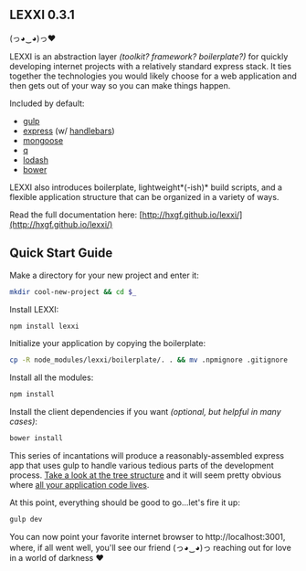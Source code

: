 ## LEXXI 0.3.1

(っ◕‿◕)っ♥

LEXXI is an abstraction layer *(toolkit? framework? boilerplate?)* for quickly developing internet projects with a relatively standard express stack. It ties together the technologies you would likely choose for a web application and then gets out of your way so you can make things happen.

Included by default:
- [gulp](http://gulpjs.com/)
- [express](http://expressjs.com/) (w/ [handlebars](http://handlebarsjs.com/))
- [mongoose](http://mongoosejs.com/)
- [q](https://github.com/kriskowal/q)
- [lodash](https://lodash.com/)
- [bower](https://bower.com/)

LEXXI also introduces boilerplate, lightweight*(-ish)* build scripts, and a flexible application structure that can be organized in a variety of ways.

Read the full documentation here: [http://hxgf.github.io/lexxi/](http://hxgf.github.io/lexxi/)


## Quick Start Guide

Make a directory for your new project and enter it:
```bash
mkdir cool-new-project && cd $_
```

Install LEXXI:
```bash
npm install lexxi
```

Initialize your application by copying the boilerplate:
```bash
cp -R node_modules/lexxi/boilerplate/. . && mv .npmignore .gitignore
```

Install all the modules:
```bash
npm install
```

Install the client dependencies if you want *(optional, but helpful in many cases)*:
```bash
bower install
```

This series of incantations will produce a reasonably-assembled express app that uses gulp to handle various tedious parts of the development process. [Take a look at the tree structure](https://github.com/hxgf/lexxi/tree/master/boilerplate) and it will seem pretty obvious where [all your application code lives](https://github.com/hxgf/lexxi/tree/master/boilerplate/app).


At this point, everything should be good to go...let's fire it up:
```bash
gulp dev
```

You can now point your favorite internet browser to http://localhost:3001, where, if all went well, you'll see our friend (っ◕‿◕)っ reaching out for love in a world of darkness ♥